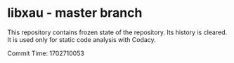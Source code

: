 # libxau - master branch

This repository contains frozen state of the repository.
Its history is cleared. It is used only for static code
analysis with Codacy.

Commit Time: 1702710053